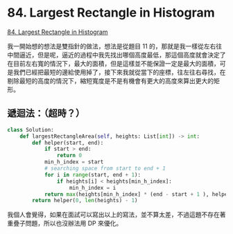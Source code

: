 # 84. Largest Rectangle in Histogram

[84. Largest Rectangle in Histogram](https://leetcode.com/problems/largest-rectangle-in-histogram/)

我一開始想的想法是雙指針的做法，想法是從題目 11 的，那就是我一樣從左右往中間逼近，但是呢，逼近的過程中我先找出哪個高度最低，那這個高度就會決定了在目前左右寬的情況下，最大的面積，但是這樣並不能保證一定是最大的面積，可是我們已經把最短的邊給使用掉了，接下來我就從當下的座標，往左往右尋找，在剔除最短的高度的情況下，縮短寬度是不是有機會有更大的高度來算出更大的矩形。

## 遞迴法：（超時？）

```python
class Solution:
    def largestRectangleArea(self, heights: List[int]) -> int:       
        def helper(start, end):
            if start > end:
                return 0
            min_h_index = start
            # searching space from start to end + 1
            for i in range(start, end + 1):
                if heights[i] < heights[min_h_index]:
                    min_h_index = i
            return max(heights[min_h_index] * (end - start + 1 ), helper(start, min_h_index - 1), helper(min_h_index + 1, end))
        return helper(0, len(heights) - 1)
```

我個人會覺得，如果在面試可以寫出以上的寫法，並不算太差，不過這題不存在著重疊子問題，所以也沒辦法用 DP 來優化。

